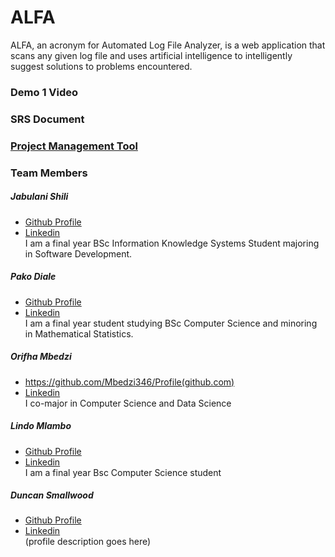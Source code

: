 # ALFA

ALFA, an acronym for Automated Log File Analyzer, is a web application that scans any given log file and uses artificial intelligence to intelligently suggest solutions to problems encountered.

### Demo 1 Video
### SRS Document 
### [Project Management Tool](https://app.clickup.com/2546744/v/b/li/21408284)
### Team Members
##### _Jabulani Shili_
* [Github Profile](https://u16220073.github.io/online-cv/)  
* [Linkedin](https://www.linkedin.com/in/jabulani-shili-a591b4130/)  
I am a final year BSc Information Knowledge Systems Student majoring in Software Development.

##### _Pako Diale_
* [Github Profile](https://pkdiale671.github.io/)  
* [Linkedin](https://www.linkedin.com/in/pako-diale-53b27a1a9/)  
I am a final year student studying BSc Computer Science and minoring in Mathematical Statistics.

##### _Orifha Mbedzi_
* https://github.com/Mbedzi346/Profile(github.com)  
* [Linkedin](linkedin.com)  
I co-major in Computer Science and Data Science

##### _Lindo Mlambo_
* [Github Profile](https://github.com/lindo-mlambo)  
* [Linkedin](https://www.linkedin.com/in/lindo-mlambo-790b95101/)  
I am a final year Bsc Computer Science student

##### _Duncan Smallwood_
* [Github Profile](github.com)  
* [Linkedin](linkedin.com)  
(profile description goes here)




